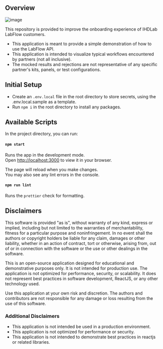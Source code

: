## Overview
![image](https://github.com/ihd-lab/labflow-example/assets/140085362/8c951743-2f35-4b00-9b71-8e49961c875e)

This repository is provided to improve the onboarding experience of IHDLab LabFlow customers.

- This application is meant to provide a simple demonstration of how to use the LabFlow API.
- This application is intended to visualize typical workflows encountered by partners (not all inclusive).
- The mocked results and rejections are not representative of any specific partner's kits, panels, or test configurations.

## Initial Setup

- Create an `.env.local` file in the root directory to store secrets, using the .env.local.sample as a template.
- Run `npm i` in the root directory to install any packages.

## Available Scripts

In the project directory, you can run:

#### `npm start`

Runs the app in the development mode.\
Open [http://localhost:3000](http://localhost:3000) to view it in your browser.

The page will reload when you make changes.\
You may also see any lint errors in the console.

#### `npm run lint`

Runs the `prettier` check for formatting.

## Disclaimers
This software is provided "as is", without warranty of any kind, express or implied,
including but not limited to the warranties of merchantability, fitness for a particular
purpose and noninfringement. In no event shall the authors or copyright holders be liable
for any claim, damages or other liability, whether in an action of contract, tort or otherwise,
arising from, out of or in connection with the software or the use or other dealings in the software.

This is an open-source application designed for educational and demonstrative purposes only.
It is not intended for production use. The application is not optimized for performance,
security, or scalability. It does not represent best practices in software development,
ReactJS, or any other technology used.

Use this application at your own risk and discretion. The authors and contributors are
not responsible for any damage or loss resulting from the use of this software.

### Additional Disclaimers
- This application is not intended be used in a production environment.
- This application is not optimized for performance or security.
- This application is not intended to demonstrate best practices in reactjs or related libraries.
